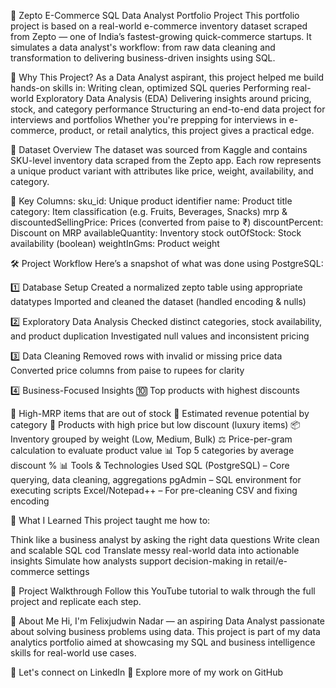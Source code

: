 🛒 Zepto E-Commerce SQL Data Analyst Portfolio Project
This portfolio project is based on a real-world e-commerce inventory dataset scraped from Zepto — one of India’s fastest-growing quick-commerce startups. It simulates a data analyst's workflow: from raw data cleaning and transformation to delivering business-driven insights using SQL.

🎯 Why This Project?
As a Data Analyst aspirant, this project helped me build hands-on skills in:
Writing clean, optimized SQL queries
Performing real-world Exploratory Data Analysis (EDA)
Delivering insights around pricing, stock, and category performance
Structuring an end-to-end data project for interviews and portfolios
Whether you're prepping for interviews in e-commerce, product, or retail analytics, this project gives a practical edge.

📁 Dataset Overview
The dataset was sourced from Kaggle and contains SKU-level inventory data scraped from the Zepto app. Each row represents a unique product variant with attributes like price, weight, availability, and category.

🔸 Key Columns:
sku_id: Unique product identifier
name: Product title
category: Item classification (e.g. Fruits, Beverages, Snacks)
mrp & discountedSellingPrice: Prices (converted from paise to ₹)
discountPercent: Discount on MRP
availableQuantity: Inventory stock
outOfStock: Stock availability (boolean)
weightInGms: Product weight

🛠️ Project Workflow
Here’s a snapshot of what was done using PostgreSQL:

1️⃣ Database Setup
Created a normalized zepto table using appropriate datatypes
Imported and cleaned the dataset (handled encoding & nulls)

2️⃣ Exploratory Data Analysis
Checked distinct categories, stock availability, and product duplication
Investigated null values and inconsistent pricing

3️⃣ Data Cleaning
Removed rows with invalid or missing price data
Converted price columns from paise to rupees for clarity

4️⃣ Business-Focused Insights
🔟 Top products with highest discounts

🚫 High-MRP items that are out of stock
💸 Estimated revenue potential by category
🧮 Products with high price but low discount (luxury items)
📦 Inventory grouped by weight (Low, Medium, Bulk)
⚖️ Price-per-gram calculation to evaluate product value
📊 Top 5 categories by average discount %
📊 Tools & Technologies Used
SQL (PostgreSQL) – Core querying, data cleaning, aggregations
pgAdmin – SQL environment for executing scripts
Excel/Notepad++ – For pre-cleaning CSV and fixing encoding

🚀 What I Learned
This project taught me how to:

Think like a business analyst by asking the right data questions
Write clean and scalable SQL cod
Translate messy real-world data into actionable insights
Simulate how analysts support decision-making in retail/e-commerce settings

🎥 Project Walkthrough
Follow this YouTube tutorial to walk through the full project and replicate each step.

💼 About Me
Hi, I'm Felixjudwin Nadar — an aspiring Data Analyst passionate about solving business problems using data.
This project is part of my data analytics portfolio aimed at showcasing my SQL and business intelligence skills for real-world use cases.

📩 Let's connect on LinkedIn
📁 Explore more of my work on GitHub
